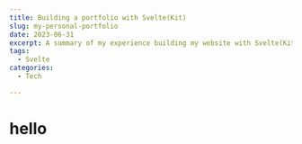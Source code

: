 ```yaml
---
title: Building a portfolio with Svelte(Kit)
slug: my-personal-portfolio
date: 2023-06-31
excerpt: A summary of my experience building my website with Svelte(Kit).
tags: 
  - Svelte
categories:
  - Tech

---
```


# hello
